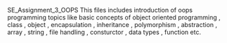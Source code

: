 SE_Assignment_3_OOPS
This files includes introduction of oops programming topics like basic concepts of object oriented programming , class , object , encapsulation , inheritance , polymorphism , abstraction , array , string , file handling , consturctor , data types , function etc.

